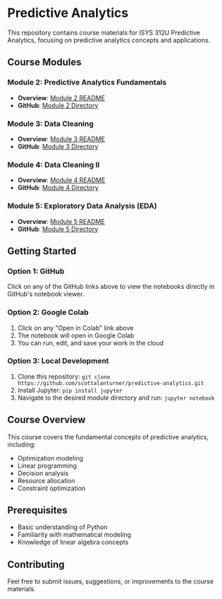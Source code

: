 # Predictive Analytics

This repository contains course materials for ISYS 312U Predictive Analytics, focusing on predictive analytics concepts and applications.

## Course Modules

### Module 2: Predictive Analytics Fundamentals
- **Overview**: [Module 2 README](Module2/README.md)
- **GitHub**: [Module 2 Directory](Module2/)


### Module 3: Data Cleaning
- **Overview**: [Module 3 README](Module%203%20Data%20Cleaning/README.md)
- **GitHub**: [Module 3 Directory](Module%203%20Data%20Cleaning/)


### Module 4: Data Cleaning II
- **Overview**: [Module 4 README](Module%204%20Data%20Cleaning%20II/README.md)
- **GitHub**: [Module 4 Directory](Module%204%20Data%20Cleaning%20II/)


### Module 5: Exploratory Data Analysis (EDA)
- **Overview**: [Module 5 README](Module%205%20EDA/README.md)
- **GitHub**: [Module 5 Directory](Module%205%20EDA/)


## Getting Started

### Option 1: GitHub
Click on any of the GitHub links above to view the notebooks directly in GitHub's notebook viewer.

### Option 2: Google Colab
1. Click on any "Open in Colab" link above
2. The notebook will open in Google Colab
3. You can run, edit, and save your work in the cloud

### Option 3: Local Development
1. Clone this repository: `git clone https://github.com/scottalanturner/predictive-analytics.git`
2. Install Jupyter: `pip install jupyter`
3. Navigate to the desired module directory and run: `jupyter notebook`

## Course Overview

This course covers the fundamental concepts of predictive analytics, including:
- Optimization modeling
- Linear programming
- Decision analysis
- Resource allocation
- Constraint optimization

## Prerequisites

- Basic understanding of Python
- Familiarity with mathematical modeling
- Knowledge of linear algebra concepts

## Contributing

Feel free to submit issues, suggestions, or improvements to the course materials.
